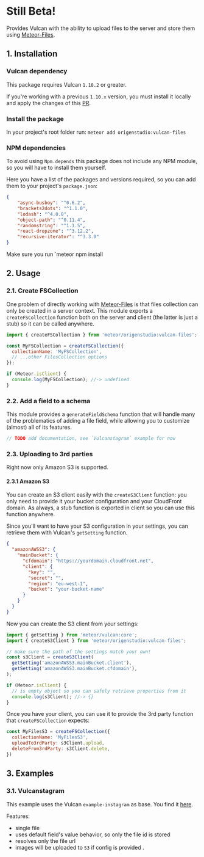 # Still Beta!

Provides Vulcan with the ability to upload files to the server and store them using [Meteor-Files](https://github.com/VeliovGroup/Meteor-Files).

## 1. Installation

### Vulcan dependency

This package requires Vulcan `1.10.2` or greater.

If you're working with a previous `1.10.x` version, you must install it locally and apply the changes of this [PR](https://github.com/VulcanJS/Vulcan/pull/1982).

### Install the package

In your project's root folder run:
`meteor add origenstudio:vulcan-files`

### NPM dependencies

To avoid using `Npm.depends` this package does not include any NPM module, so you will have to install them yourself.

Here you have a list of the packages and versions required, so you can add them to your project's `package.json`:

```json
{
    "async-busboy": "^0.6.2",
    "brackets2dots": "^1.1.0",
    "lodash": "^4.0.0",
    "object-path": "^0.11.4",
    "randomstring": "^1.1.5",
    "react-dropzone": "^3.12.2",
    "recursive-iterator": "^3.3.0"
}
```

Make sure you run `meteor npm install

## 2. Usage

### 2.1. Create FSCollection

One problem of directly working with [Meteor-Files](https://github.com/VeliovGroup/Meteor-Files) is that files collection can only be created in a server context. This module exports a `createFSCollection` function both on the server and client (the latter is just a stub) so it can be called anywhere.

```js
import { createFSCollection } from 'meteor/origenstudio:vulcan-files';

const MyFSCollection = createFSCollection({
  collectionName: 'MyFSCollection',
  // ...other FilesCollection options
});

if (Meteor.isClient) {
  console.log(MyFSCollection); //-> undefined
}
```

### 2.2. Add a field to a schema

This module provides a `generateFieldSchema` function that will handle many of the problematics of adding a file field, while allowing you to customize (almost) all of its features.

```js
// TODO add documentation, see `Vulcanstagram` example for now
```

### 2.3. Uploading to 3rd parties

Right now only Amazon S3 is supported.

#### 2.3.1 Amazon S3

You can create an S3 client easily with the `createS3Client` function: you only need to provide it your bucket configuration and your CloudFront domain. As always, a stub function is exported in client so you can use this function anywhere.

Since you'll want to have your S3 configuration in your settings, you can retrieve them with Vulcan's `getSetting` function.

```json
{
  "amazonAWSS3": {
    "mainBucket": {
      "cfdomain": "https://yourdomain.cloudfront.net",
      "client": {
        "key": "",
        "secret": "",
        "region": "eu-west-1",
        "bucket": "your-bucket-name"
      }
    }
  }
}
```

Now you can create the S3 client from your settings:

```js
import { getSetting } from 'meteor/vulcan:core';
import { createS3Client } from 'meteor/origenstudio:vulcan-files';

// make sure the path of the settings match your own!
const s3Client = createS3Client(
  getSetting('amazonAWSS3.mainBucket.client'),
  getSetting('amazonAWSS3.mainBucket.cfdomain'),
);

if (Meteor.isClient) {
  // is empty object so you can safely retrieve properties from it
  console.log(s3Client); //-> {}
}

```

Once you have your client, you can use it to provide the 3rd party function that `createFSCollection` expects:

```js
const MyFilesS3 = createFSCollection({
  collectionName: 'MyFilesS3',
  uploadTo3rdParty: s3Client.upload,
  deleteFrom3rdParty: s3Client.delete,
})
```

## 3. Examples

### 3.1. Vulcanstagram

This example uses the Vulcan `example-instagram` as base. You find it [here](https://github.com/OrigenStudio/vulcan-files-simple-example).

Features:

- single file
- uses default field's value behavior, so only the file id is stored
- resolves only the file url
- images will be uploaded to `S3` if config is provided
.
